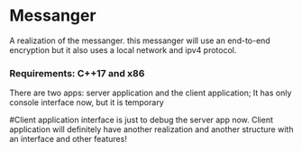 # Messanger
A realization of the messanger.
this messanger will use an end-to-end encryption but it also uses a local network and ipv4 protocol.

### Requirements: C++17 and x86
There are two apps: server application and the client application;
It has only console interface now, but it is temporary

#Client application interface is just to debug the server app now. Client application will definitely have another realization and another structure with an interface and other features!
